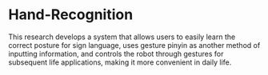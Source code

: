 # Hand-Recognition
This research develops a system that allows users to easily learn the correct posture for sign language, uses gesture pinyin as another method of inputting information, and controls the robot through gestures for subsequent life applications, making it more convenient in daily life.
